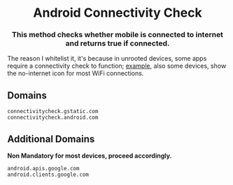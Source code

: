 <h1 align="center">Android Connectivity Check</h1>
<h3 align="center">This method checks whether mobile is connected to internet and returns true if connected.</h3>

The reason I whitelist it, it's because in unrooted devices, some apps require a connectivity check to function; [example](https://github.com/AntennaPod/AntennaPod/issues/6899#issuecomment-1913233071), also some devices, show the no-internet icon for most WiFi connections.

## Domains

```
connectivitycheck.gstatic.com
connectivitycheck.android.com
```

## Additional Domains

**Non Mandatory for most devices, proceed accordingly.**

```
android.apis.google.com
android.clients.google.com
```
